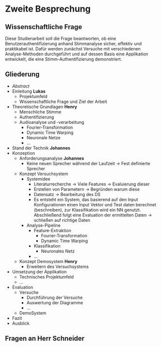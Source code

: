 # Zweite Besprechung

## Wissenschaftliche Frage

Diese Studienarbeit soll die Frage beantworten, ob eine Benutzerauthentifizierung anhand Stimmanalyse sicher, effektiv und praktikabel ist.
Dafür werden zunächst Versuche mit verschiedenen Analyse-Methoden durchgeführt und auf dessen Basis eine Applikation entwickelt, die eine Stimm-Authentifizierung demonstriert.

## Gliederung
- *Abstract*
- Einleitung **Lukas**
  - Projektumfeld
  - Wissenschaftliche Frage und Ziel der Arbeit
- Theoretische Grundlagen **Henry**
  - Menschliche Stimme
  - Authentifizierung
  - Audioanalyse und -verarbeitung
    - Fourier-Transformation
    - Dynamic Time Warping
    - Neuronale Netze
    - ...
- Stand der Technik **Johannes**
- Konzeption
  - Anforderungsanalyse **Johannes**
    - Keine neuen Sprecher während der Laufzeit -> Fest definierte Sprecher
  - Konzept Versuchsystem
    - Systemidee
      - Literaturrecherche &rarr; Viele Features &rarr; Evaluierung dieser
      - Erstellen von Parametern &rarr; Begründen warum diese
      - Datensatz &rarr; Bearbeitung des DS
      - Es entsteht ein System, das basierend auf den Input Konfigurationen einen Input Vektor und Test daten berechnet (beschreiben), zur Klassifikation wird ein NN genutzt.
      Abschließend folgt eine Evaluation der ermittelten Daten &rarr; schließen auf richtige Daten
      <!-- TODO Muss Evalution hier schon näher ausgeführt werden, also wie das gemacht wird -->
    - Analyse-Pipeline
      - Feature-Extraktion
        - Fourier-Transformation
        - Dynamic Time Warping
      - Klassifikation
        - Neuronales Netz
      - ...
  - Konzept Demosystem **Henry**
    - Erweitern des Versuchsystems
- Umsetzung der Applikation
  - Technisches Projektumfeld
  - ...
- Evaluation
  - Versuche
    - Durchführung der Versuche
    - Auswertung der Diagramme
    - ...
  - DemoSystem
- Fazit
- Ausblick

## Fragen an Herr Schneider
